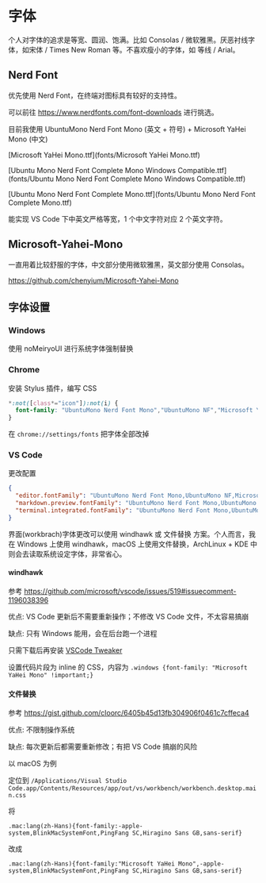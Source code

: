<!--
 * @Author: HaoTian Qi
 * @Date: 2021-12-16 16:26:29
 * @Description:
 * @LastEditTime: 2023-01-01 11:34:25
 * @LastEditors: HaoTian Qi
-->

# 字体

个人对字体的追求是等宽、圆润、饱满。比如 Consolas / 微软雅黑。厌恶衬线字体，如宋体 / Times New Roman 等。不喜欢瘦小的字体，如 等线 / Arial。

## Nerd Font

优先使用 Nerd Font，在终端对图标具有较好的支持性。

可以前往 <https://www.nerdfonts.com/font-downloads> 进行挑选。

目前我使用 UbuntuMono Nerd Font Mono (英文 + 符号) + Microsoft YaHei Mono (中文)

[Microsoft YaHei Mono.ttf](fonts/Microsoft YaHei Mono.ttf)

[Ubuntu Mono Nerd Font Complete Mono Windows Compatible.ttf](fonts/Ubuntu Mono Nerd Font Complete Mono Windows Compatible.ttf)

[Ubuntu Mono Nerd Font Complete Mono.ttf](fonts/Ubuntu Mono Nerd Font Complete Mono.ttf)

能实现 VS Code 下中英文严格等宽，1 个中文字符对应 2 个英文字符。

## Microsoft-Yahei-Mono

一直用着比较舒服的字体，中文部分使用微软雅黑，英文部分使用 Consolas。

<https://github.com/chenyium/Microsoft-Yahei-Mono>

## 字体设置

### Windows

使用 noMeiryoUI 进行系统字体强制替换

### Chrome

安装 Stylus 插件，编写 CSS

```css
*:not([class*="icon"]):not(i) {
  font-family: "UbuntuMono Nerd Font Mono","UbuntuMono NF","Microsoft YaHei Mono" !important;
}
```

在 `chrome://settings/fonts` 把字体全部改掉

### VS Code

更改配置

```json
{
  "editor.fontFamily": "UbuntuMono Nerd Font Mono,UbuntuMono NF,Microsoft YaHei Mono",
  "markdown.preview.fontFamily": "UbuntuMono Nerd Font Mono,UbuntuMono NF,Microsoft YaHei Mono",
  "terminal.integrated.fontFamily": "UbuntuMono Nerd Font Mono,UbuntuMono NF,Microsoft YaHei Mono"
}
```

界面(workbrach)字体更改可以使用 windhawk 或 文件替换 方案。个人而言，我在 Windows 上使用 windhawk，macOS 上使用文件替换，ArchLinux + KDE 中则会去读取系统设定字体，非常省心。

#### windhawk

参考 <https://github.com/microsoft/vscode/issues/519#issuecomment-1196038396>

优点: VS Code 更新后不需要重新操作；不修改 VS Code 文件，不太容易搞崩

缺点: 只有 Windows 能用，会在后台跑一个进程

只需下载后再安装 [VSCode Tweaker](https://windhawk.net/mods/vscode-tweaker)

设置代码片段为 inline 的 CSS，内容为 `.windows {font-family: "Microsoft YaHei Mono" !important;}`

#### 文件替换

参考 <https://gist.github.com/cloorc/6405b45d13fb304906f0461c7cffeca4>

优点: 不限制操作系统

缺点: 每次更新后都需要重新修改；有把 VS Code 搞崩的风险

以 macOS 为例

定位到 `/Applications/Visual Studio Code.app/Contents/Resources/app/out/vs/workbench/workbench.desktop.main.css`

将

`.mac:lang(zh-Hans){font-family:-apple-system,BlinkMacSystemFont,PingFang SC,Hiragino Sans GB,sans-serif}`

改成

`.mac:lang(zh-Hans){font-family:"Microsoft YaHei Mono",-apple-system,BlinkMacSystemFont,PingFang SC,Hiragino Sans GB,sans-serif}`
